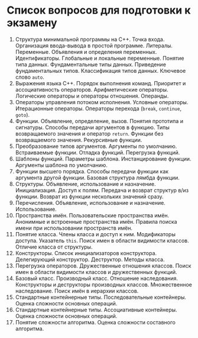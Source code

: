 # Список вопросов для подготовки к экзамену

1. Структура минимальной программы на С++. Точка входа. Организация ввода-вывода в простой программе. Литералы. Переменные. Объявления и определения переменных. Идентификаторы. Глобальные и локальные переменные. Понятие типа данных. Фундаментальные типы данных. Приведение фундаментальных типов. Классификация типов данных. Ключевое слово `auto`.
2. Выражения языка С++. Порядок выполнения команд. Приоритет и ассоциативность операторов. Арифметические операторы. Логические операторы и операторы отношения. Операнды.
3. Операторы управления потоком исполнения. Условные операторы. Итерационные операторы. Операторы перехода (`break`, `continue`, `goto`).
4. Функции. Объявление, определение, вызов. Понятия прототипа и сигнатуры. Способы передачи аргументов в функцию. Типы возвращаемого значения и оператор `return`. Функции без возвращаемого значения. Рекурсивные функции.
5. Преобразование типов аргументов. Аргументы по умолчанию. Встраиваемые функции. Отладка функций. Перегрузка функций.
6. Шаблоны функций. Параметры шаблона. Инстанцирование функции. Аргументы шаблона по умолчанию.
7. Функции высшего порядка. Способы передачи функции как аргумента другой функции. Базовая структура лямбда функции.
8. Структуры. Объявление, использование и назначение. Инициализация. Доступ к полям. Передача и возврат структур в/из функции. Возврат из функции нескольких значений сразу.
9. Перечисления. Объявление, использование и назначение. Использование.
10. Пространства имён. Пользовательские пространства имён. Анонимные и встроенные пространства имён. Правила поиска имени при использовании пространств имён.
11. Понятие класса. Члены класса и доступ к ним. Модификаторы доступа. Указатель `this`. Поиск имен в области видимости классов. Отличие класса от структуры.
12. Конструкторы. Список инициализаторов конструктора. Делегирующий конструктор. Деструктор. Методы класса.
13. Перегрузка операторов. Дружественные отношения классов. Поиск имен в области видимости классов и дружественных функций.
14. Базовый класс. Производный класс. Отношение наследования. Конструкторы и деструкторы производных классов. Множественное наследование. Поиск имён в иерархии классов.
15. Стандартные контейнерные типы. Последовательные контейнеры. Оценка сложности основных операций.
16. Стандартные контейнерные типы. Ассоциативные контейнеры. Оценка сложности основных операций.
17. Понятие сложности алгоритма. Оценка сложности составного алгоритма.